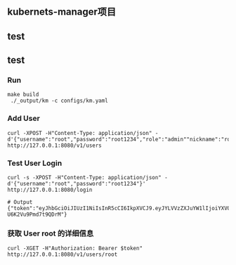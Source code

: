 ## kubernets-manager项目

## test




## test
### Run
```shell
make build
 ./_output/km -c configs/km.yaml
```

### Add User
```shell
curl -XPOST -H"Content-Type: application/json" -d'{"username":"root","password":"root1234","role":"admin""nickname":"root","email":"root@qq.com","phone":"18888888xxxx"}' http://127.0.0.1:8080/v1/users
```
### Test User Login
```shell
curl -s -XPOST -H"Content-Type: application/json" -d'{"username":"root","password":"root1234"}' http://127.0.0.1:8080/login

# Output
{"token":"eyJhbGciOiJIUzI1NiIsInR5cCI6IkpXVCJ9.eyJYLVVzZXJuYW1lIjoiYXV0aG50ZXN0IiwiZXhwIjoyMDMwMjk3NjUyLCJpYXQiOjE2NzAyOTc2NTIsIm5iZiI6MTY3MDI5NzY1Mn0.wzpMG6hOljfPjczAKvRjBRtMa-U6K2Vu9Pmd7t9QDrM"}
```
### 获取 User root 的详细信息
```shell
curl -XGET -H"Authorization: Bearer $token" http://127.0.0.1:8080/v1/users/root
```
